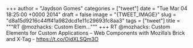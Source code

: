 
+++
author = "Jaydson Gomes"
categories = ["tweet"]
date = "Tue Mar 04 18:25:00 +0000 2014"
draft = false
image = "{TWEET_IMAGE}"
slug = "d8a15d9216c44ff41a982dcd1e11c29693fc8aa3"
tags = ["tweet"]
title = """RT @mozhacks: Custom Elem..."""
+++
RT @mozhacks: Custom Elements for Custom Applications – Web Components with Mozilla’s Brick and X-Tag - https://t.co/OidXLSQm3O

